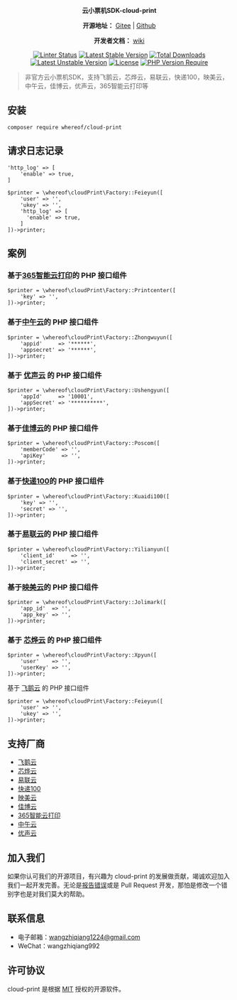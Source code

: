 <p align="center">
	<strong>云小票机SDK-cloud-print</strong>
</p>

<p align="center">
<p align="center">
	<strong>开源地址：</strong> <a target="_blank" href='https://gitee.com/whereof/cloud-print'>Gitee</a> | <a target="_blank" href='https://github.com/whereof/cloud-print'>Github</a> 
</p>
<p align="center">
	<strong>开发者文档：</strong> <a target="_blank" href='https://github.com/whereof/cloud-print/wiki'>wiki</a>
</p>
</p>


<p align="center">
    <a href="https://github.com/whereof/cloud-print/actions"><img src="https://github.com/whereof/cloud-print/workflows/Tester/badge.svg" alt="Linter Status"></a>
<a href="https://packagist.org/packages/whereof/cloud-print" rel="nofollow"><img src="http://poser.pugx.org/whereof/cloud-print/v" alt="Latest Stable Version" data-canonical-src="http://poser.pugx.org/whereof/cloud-print/v" style="max-width: 100%;"></a> <a href="https://packagist.org/packages/whereof/cloud-print" rel="nofollow"><img src="http://poser.pugx.org/whereof/cloud-print/downloads" alt="Total Downloads" data-canonical-src="http://poser.pugx.org/whereof/cloud-print/downloads" style="max-width: 100%;"></a> <a href="https://packagist.org/packages/whereof/cloud-print" rel="nofollow"><img src="http://poser.pugx.org/whereof/cloud-print/v/unstable" alt="Latest Unstable Version" data-canonical-src="http://poser.pugx.org/whereof/cloud-print/v/unstable" style="max-width: 100%;"></a> <a href="https://packagist.org/packages/whereof/cloud-print" rel="nofollow"><img src="http://poser.pugx.org/whereof/cloud-print/license" alt="License" data-canonical-src="http://poser.pugx.org/whereof/cloud-print/license" style="max-width: 100%;"></a> <a href="https://packagist.org/packages/whereof/cloud-print" rel="nofollow"><img src="http://poser.pugx.org/whereof/cloud-print/require/php" alt="PHP Version Require" data-canonical-src="http://poser.pugx.org/whereof/cloud-print/require/php" style="max-width: 100%;"></a>
</p>



> 非官方云小票机SDK，支持飞鹅云，芯烨云，易联云，快递100，映美云，中午云，佳博云，优声云，365智能云打印等


## 安装

~~~~
composer require whereof/cloud-print
~~~~

## 请求日志记录

~~~
'http_log' => [
	'enable' => true,
]

$printer = \whereof\cloudPrint\Factory::Feieyun([
    'user' => '',
    'ukey' => '',
    'http_log' => [
      'enable' => true,
    ]
])->printer;
~~~

## 案例

### 基于[365智能云打印](http://printcenter.cn/)的 PHP 接口组件

~~~
$printer = \whereof\cloudPrint\Factory::Printcenter([
    'key' => '',
])->printer;
~~~

### 基于[中午云](http://www.zhongwu.co/)的 PHP 接口组件

~~~
$printer = \whereof\cloudPrint\Factory::Zhongwuyun([
    'appid'     => '******',
    'appsecret' => '******',
])->printer;
~~~

### 基于 [优声云](https://www.ushengyun.com/) 的 PHP 接口组件

~~~
$printer = \whereof\cloudPrint\Factory::Ushengyun([
    'appId'     => '10001',
    'appSecret' => '**********',
])->printer;
~~~

### 基于[佳博云](https://dev.poscom.cn/)的 PHP 接口组件

~~~
$printer = \whereof\cloudPrint\Factory::Poscom([
    'memberCode' => '',
    'apiKey'     => '',
])->printer;
~~~

### 基于[快递100](https://api.kuaidi100.com/document/5f0ff6adbc8da837cbd8aef8)的 PHP 接口组件

~~~
$printer = \whereof\cloudPrint\Factory::Kuaidi100([
    'key' => '',
    'secret' => '',
])->printer;
~~~

### 基于[易联云](https://www.yilianyun.net/)的 PHP 接口组件

~~~
$printer = \whereof\cloudPrint\Factory::Yilianyun([
    'client_id'     => '',
    'client_secret' => '',
])->printer;
~~~

### 基于[映美云](http://open.jolimark.com/)的 PHP 接口组件

~~~
$printer = \whereof\cloudPrint\Factory::Jolimark([
    'app_id'  => '',
    'app_key' => '',
])->printer;
~~~

### 基于 [芯烨云](https://www.xpyun.net/open/index.html) 的 PHP 接口组件

~~~
$printer = \whereof\cloudPrint\Factory::Xpyun([
    'user'    => '',
    'userKey' => '',
])->printer;
~~~

基于 [飞鹅云](http://help.feieyun.com/document.php) 的 PHP 接口组件

~~~
$printer = \whereof\cloudPrint\Factory::Feieyun([
    'user' => '',
    'ukey' => '',
])->printer;
~~~


## 支持厂商

- [飞鹅云](http://help.feieyun.com/document.php) 
- [芯烨云](https://www.xpyun.net/open/index.html)
- [易联云](https://www.yilianyun.net/)
- [快递100](https://api.kuaidi100.com/document/5f0ff6a32977d50a94e10235)
- [映美云](http://open.jolimark.com/)
- [佳博云](https://dev.poscom.cn/)
- [365智能云打印](http://printcenter.cn/)
- [中午云](http://www.zhongwu.co/)
- [优声云](https://www.ushengyun.com/)




##  加入我们

如果你认可我们的开源项目，有兴趣为 cloud-print 的发展做贡献，竭诚欢迎加入我们一起开发完善。无论是[报告错误](https://github.com/whereof/cloud-print/issues)或是 Pull Request 开发，那怕是修改一个错别字也是对我们莫大的帮助。



##  联系信息

- 电子邮箱：[wangzhiqiang1224@gmail.com](mailto:wangzhiqiang1224@gmail.com)
- WeChat：wangzhiqiang992


##  许可协议
cloud-print 是根据 [MIT](https://opensource.org/licenses/MIT) 授权的开源软件。

